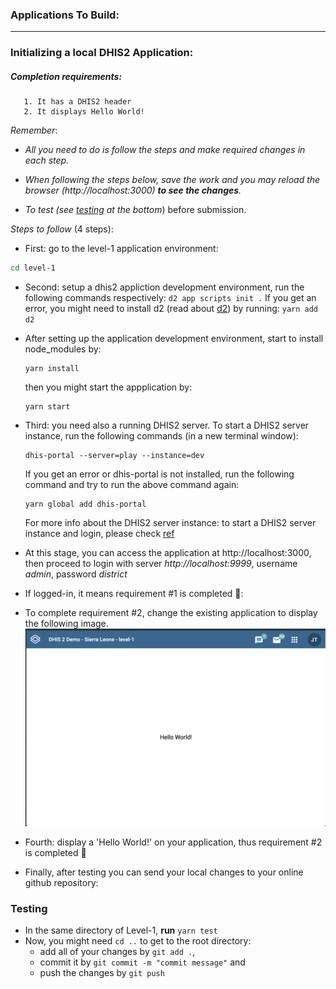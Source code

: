 ### Applications To Build:

---

### Initializing a local DHIS2 Application:

##### Completion requirements:

       1. It has a DHIS2 header
       2. It displays Hello World!

_Remember_:

- _All you need to do is follow the steps and make required changes in each step._

- _When following the steps below, save the work and you may reload the browser (http://localhost:3000) **to see the changes**._

- _To test (see [testing](#testing) at the bottom_) before submission.

_Steps to follow_ (4 steps):

- First: go to the level-1 application environment:

```bash
cd level-1
```

- Second: setup a dhis2 appliction development environment, run the following commands respectively:
  `d2 app scripts init .`
  If you get an error, you might need to install d2 (read about [d2](https://github.com/dhis2/d2)) by running:
  `yarn add d2`
- After setting up the application development environment, start to install node_modules by:

  ```
  yarn install
  ```

  then you might start the appplication by:

  ```
  yarn start
  ```

- Third: you need also a running DHIS2 server.
  To start a DHIS2 server instance, run the following commands (in a new terminal window):

  ```
  dhis-portal --server=play --instance=dev
  ```

  If you get an error or dhis-portal is not installed, run the following command and try to run the above command again:

  ```
  yarn global add dhis-portal
  ```

  For more info about the DHIS2 server instance: to start a DHIS2 server instance and login, please check [ref](https://www.fiftythreetwenty.com/learn/mandatory-exercises/individual/two/dhis2-instance/)

- At this stage, you can access the application at http://localhost:3000, then proceed to login with
  server _http://localhost:9999_, username _admin_, password _district_
- If logged-in, it means requirement #1 is completed 🎉:
- To complete requirement #2, change the existing application to display the following image.
  ![Hello_Wolrd!](./assets/hello_world.png)

- Fourth: display a 'Hello World!' on your application, thus requirement #2 is completed 🎉

- Finally, after testing you can send your local changes to your online github repository:

### Testing

- In the same directory of Level-1, **run** `yarn test`
- Now, you might need `cd ..` to get to the root directory:
  - add all of your changes by `git add .`,
  - commit it by `git commit -m "commit message"` and
  - push the changes by `git push`
